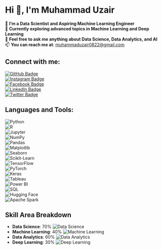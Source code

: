 # Hi 👋, I'm Muhammad Uzair

🔭 **I’m a Data Scientist and Aspiring Machine Learning Engineer**  
🌱 **Currently exploring advanced topics in Machine Learning and Deep Learning**  
💬 **Feel free to ask me anything about Data Science, Data Analytics, and AI**  
📫 **You can reach me at**: [muhammaduzair0822@gmail.com](mailto:muhammaduzair0822@gmail.com)  
 

## Connect with me:  
[![GitHub Badge](https://img.shields.io/badge/-GitHub-black?style=flat-square&logo=github&logoWidth=30)](https://github.com/MuhammadUzaires)  
[![Instagram Badge](https://img.shields.io/badge/-Instagram-E4405F?style=flat-square&logo=instagram&logoColor=white&logoWidth=30)](https://instagram.com/)  
[![Facebook Badge](https://img.shields.io/badge/-Facebook-1877F2?style=flat-square&logo=facebook&logoColor=white&logoWidth=30)](https://facebook.com/)  
[![LinkedIn Badge](https://img.shields.io/badge/-LinkedIn-0077B5?style=flat-square&logo=linkedin&logoColor=white&logoWidth=30)](https://www.linkedin.com/in/muhammad-uzair-666119320/)  
[![Twitter Badge](https://img.shields.io/badge/-Twitter-1DA1F2?style=flat-square&logo=twitter&logoColor=white&logoWidth=30)](https://twitter.com/)  




## Languages and Tools:  

![Python](https://img.shields.io/badge/-Python-3776AB?style=flat-square&logo=python&logoColor=white&size=large)  
![R](https://img.shields.io/badge/-R-276DC3?style=flat-square&logo=r&logoColor=white&size=large)  
![Jupyter](https://img.shields.io/badge/-Jupyter-F37626?style=flat-square&logo=jupyter&logoColor=white&size=large)  
![NumPy](https://img.shields.io/badge/-NumPy-013243?style=flat-square&logo=numpy&logoColor=white&size=large)  
![Pandas](https://img.shields.io/badge/-Pandas-150458?style=flat-square&logo=pandas&logoColor=white&size=large)  
![Matplotlib](https://img.shields.io/badge/-Matplotlib-3A77A6?style=flat-square&logo=python&logoColor=white&size=large)  
![Seaborn](https://img.shields.io/badge/-Seaborn-3776AB?style=flat-square&logo=python&logoColor=white&size=large)  
![Scikit-Learn](https://img.shields.io/badge/-Scikit--Learn-F7931E?style=flat-square&logo=scikitlearn&logoColor=white&size=large)  
![TensorFlow](https://img.shields.io/badge/-TensorFlow-FF6F00?style=flat-square&logo=tensorflow&logoColor=white&size=large)  
![PyTorch](https://img.shields.io/badge/-PyTorch-EE4C2C?style=flat-square&logo=pytorch&logoColor=white&size=large)  
![Keras](https://img.shields.io/badge/-Keras-D00000?style=flat-square&logo=keras&logoColor=white&size=large)  
![Tableau](https://img.shields.io/badge/-Tableau-E97627?style=flat-square&logo=tableau&logoColor=white&size=large)  
![Power BI](https://img.shields.io/badge/-Power%20BI-F2C811?style=flat-square&logo=powerbi&logoColor=black&size=large)  
![SQL](https://img.shields.io/badge/-SQL-4479A1?style=flat-square&logo=mysql&logoColor=white&size=large)  
![Hugging Face](https://img.shields.io/badge/-Hugging%20Face-FFD700?style=flat-square&logo=huggingface&logoColor=black&size=large)  
![Apache Spark](https://img.shields.io/badge/-Apache%20Spark-E25A1C?style=flat-square&logo=apachespark&logoColor=white&size=large)


## Skill Area Breakdown

- **Data Science**: 70% ![Data Science](https://img.shields.io/badge/70%25-70db70?style=flat-square&logo=python&logoColor=white)
- **Machine Learning**: 40% ![Machine Learning](https://img.shields.io/badge/40%25-f1c232?style=flat-square&logo=python&logoColor=white)
- **Data Analytics**: 60% ![Data Analytics](https://img.shields.io/badge/60%25-ffbf00?style=flat-square&logo=tableau&logoColor=white)
- **Deep Learning**: 30% ![Deep Learning](https://img.shields.io/badge/30%25-ff6666?style=flat-square&logo=tensorflow&logoColor=white)

